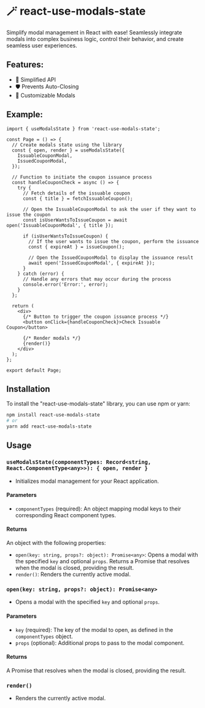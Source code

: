 # 🪄 react-use-modals-state

Simplify modal management in React with ease! Seamlessly integrate modals into complex business logic, control their behavior, and create seamless user experiences.

## Features:

* 🚀 Simplified API
* 🛡 Prevents Auto-Closing
* 🎨 Customizable Modals

## Example:
```
import { useModalsState } from 'react-use-modals-state';

const Page = () => {
  // Create modals state using the library
  const { open, render } = useModalsState({
    IssuableCouponModal,
    IssuedCouponModal,
  });

  // Function to initiate the coupon issuance process
  const handleCouponCheck = async () => {
    try {
      // Fetch details of the issuable coupon
      const { title } = fetchIssuableCoupon();

      // Open the IssuableCouponModal to ask the user if they want to issue the coupon
      const isUserWantsToIssueCoupon = await open('IssuableCouponModal', { title });

      if (isUserWantsToIssueCoupon) {
        // If the user wants to issue the coupon, perform the issuance
        const { expireAt } = issueCoupon();

        // Open the IssuedCouponModal to display the issuance result
        await open('IssuedCouponModal', { expireAt });
      }
    } catch (error) {
      // Handle any errors that may occur during the process
      console.error('Error:', error);
    }
  };

  return (
    <div>
      {/* Button to trigger the coupon issuance process */}
      <button onClick={handleCouponCheck}>Check Issuable Coupon</button>

      {/* Render modals */}
      {render()}
    </div>
  );
};

export default Page;
```

## Installation

To install the "react-use-modals-state" library, you can use npm or yarn:

```bash
npm install react-use-modals-state
# or
yarn add react-use-modals-state
```

## Usage

### `useModalsState(componentTypes: Record<string, React.ComponentType<any>>): { open, render }`

- Initializes modal management for your React application.

#### Parameters

- `componentTypes` (required): An object mapping modal keys to their corresponding React component types.

#### Returns

An object with the following properties:

- `open(key: string, props?: object): Promise<any>`: Opens a modal with the specified `key` and optional `props`. Returns a Promise that resolves when the modal is closed, providing the result.
- `render()`: Renders the currently active modal.

### `open(key: string, props?: object): Promise<any>`

- Opens a modal with the specified `key` and optional `props`.

#### Parameters

- `key` (required): The key of the modal to open, as defined in the `componentTypes` object.
- `props` (optional): Additional props to pass to the modal component.

#### Returns

A Promise that resolves when the modal is closed, providing the result.

### `render()`

- Renders the currently active modal.
